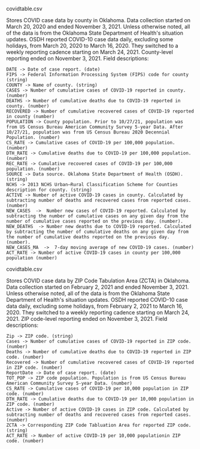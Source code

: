 covidtable.csv

Stores COVID case data by county in Oklahoma. Data collection started on March 20, 2020 and ended November 3, 2021. Unless otherwise noted, all of the data is from the Oklahoma State Department of Health's situation updates. OSDH reported COVID-10 case data daily, excluding some holidays, from March 20, 2020 to March 16, 2020. They switched to a weekly reporting cadence starting on March 24, 2021. County-level reporting ended on November 3, 2021. Field descriptions:

	DATE -> Date of case report. (date)
	FIPS -> Federal Information Processing System (FIPS) code for county (string)
	COUNTY -> Name of county. (string)
	CASES -> Number of cumulative cases of COVID-19 reported in county. (number)
	DEATHS -> Number of cumulative deaths due to COVID-19 reported in county. (number)
	RECOVERED -> Number of cumulative recovered cases of COVID-19 reported in county (number)
	POPULATION -> County population. Prior to 10/27/21, population was from US Census Bureau American Community Survey 5-year Data. After 10/27/21, population was from US Census Bureau 2020 Decennial Population. (number)
	CS_RATE -> Cumulative cases of COVID-19 per 100,000 population. (number)
	DTH_RATE -> Cumulative deaths due to COVID-19 per 100,000 population. (number)
	REC_RATE -> Cumulative recovered cases of COVID-19 per 100,000 population. (number)
	SOURCE -> Data source. Oklahoma State Department of Health (OSDH). (string)
	NCHS -> 2013 NCHS Urban–Rural Classification Scheme for Counties description for county. (string)
	ACTIVE -> Number of active COVID-19 cases in county. Calculated by subtracting number of deaths and recovered cases from reported cases. (number)
	NEW_CASES  ->  Number new cases of COVID-19 reported. Calculated by subtracting the number of cumulative cases on any given day from the number of cumulative cases reported on the previous day. (number).
	NEW_DEATHS  -> Number new deaths due to COVID-19 reported. Calculated by subtracting the number of cumulative deaths on any given day from the number of cumulative deaths reported on the previous day. (number).
	NEW_CASES_MA  ->  7-day moving average of new COVID-19 cases. (number)
	ACT_RATE -> Number of active COVID-19 cases in county per 100,000 population (number)


covidtable.csv

Stores COVID case data by ZIP Code Tabulation Area (ZCTA) in Oklahoma. Data collection started on February 2, 2021 and ended November 3, 2021. Unless otherwise noted, all of the data is from the Oklahoma State Department of Health's situation updates. OSDH reported COVID-10 case data daily, excluding some holidays, from February 2, 2021 to March 16, 2020. They switched to a weekly reporting cadence starting on March 24, 2021. ZIP code-level reporting ended on November 3, 2021. Field descriptions:

	Zip -> ZIP code. (string) 
	Cases -> Number of cumulative cases of COVID-19 reported in ZIP code. (number)
	Deaths -> Number of cumulative deaths due to COVID-19 reported in ZIP code. (number)
	Recovered -> Number of cumulative recovered cases of COVID-19 reported in ZIP code. (number)
	ReportDate -> Date of case report. (date)
	TOT_POP -> ZIP code population. Population is from US Census Bureau American Community Survey 5-year Data. (number) 
	CS_RATE -> Cumulative cases of COVID-19 per 10,000 population in ZIP code. (number)
	DTH_RATE -> Cumulative deaths due to COVID-19 per 10,000 population in ZIP code. (number)
	Active -> Number of active COVID-19 cases in ZIP code. Calculated by subtracting number of deaths and recovered cases from reported cases. (number)
	ZCTA -> Corresponding ZIP Code Tabluation Area for reported ZIP code. (string)
	ACT_RATE -> Number of active COVID-19 per 10,000 populationin ZIP code. (number)
